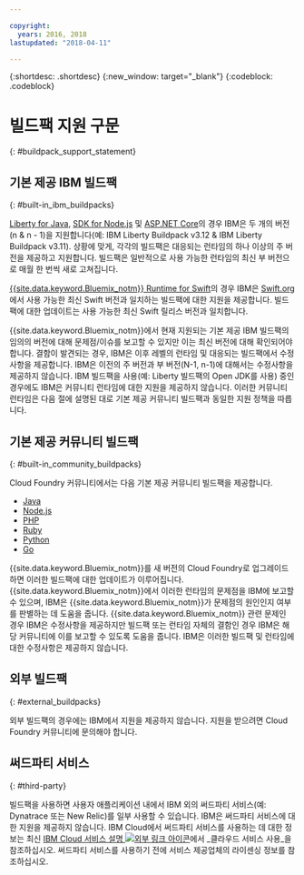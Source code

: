 ```yaml
---

copyright:
  years: 2016, 2018
lastupdated: "2018-04-11"

---
```


{:shortdesc: .shortdesc}
{:new_window: target="_blank"}
{:codeblock: .codeblock}

# 빌드팩 지원 구문
{: #buildpack_support_statement}


## 기본 제공 IBM 빌드팩
{: #built-in_ibm_buildpacks}

[Liberty for Java](/docs/runtimes/liberty/index.html), [SDK for Node.js](/docs/runtimes/nodejs/index.html) 및 [ASP.NET Core](/docs/runtimes/dotnet/index.html)의 경우 IBM은 두 개의 버전(n & n - 1)을 지원합니다(예: IBM Liberty Buildpack v3.12 & IBM Liberty Buildpack v3.11). 상황에 맞게, 각각의 빌드팩은 대응되는 런타임의 하나 이상의 주 버전을 제공하고 지원합니다. 빌드팩은 일반적으로 사용 가능한 런타임의 최신 부 버전으로 매월 한 번씩 새로 고쳐집니다.

[{{site.data.keyword.Bluemix_notm}} Runtime for Swift](/docs/runtimes/swift/index.html)의 경우 IBM은 [Swift.org](http://swift.org)에서 사용 가능한 최신 Swift 버전과 일치하는 빌드팩에 대한 지원을 제공합니다. 빌드팩에 대한 업데이트는 사용 가능한 최신 Swift 릴리스 버전과 일치합니다.

{{site.data.keyword.Bluemix_notm}}에서 현재 지원되는 기본 제공 IBM 빌드팩의 임의의 버전에 대해 문제점/이슈를 보고할 수 있지만 이는 최신 버전에 대해 확인되어야 합니다. 결함이 발견되는 경우, IBM은 이후 레벨의 런타임 및 대응되는 빌드팩에서 수정사항을 제공합니다. IBM은 이전의 주 버전과 부 버전(N-1, n-1)에 대해서는 수정사항을 제공하지 않습니다. IBM 빌드팩을 사용(예: Liberty 빌드팩의 Open JDK를 사용) 중인 경우에도 IBM은 커뮤니티 런타임에 대한 지원을 제공하지 않습니다. 이러한 커뮤니티 런타임은 다음 절에 설명된 대로 기본 제공 커뮤니티 빌드팩과 동일한 지원 정책을 따릅니다.

## 기본 제공 커뮤니티 빌드팩
{: #built-in_community_buildpacks}

Cloud Foundry 커뮤니티에서는 다음 기본 제공 커뮤니티 빌드팩을 제공합니다.

* [Java](/docs/runtimes/tomcat/index.html)
* [Node.js](https://github.com/cloudfoundry/nodejs-buildpack)
* [PHP](/docs/runtimes/php/index.html)
* [Ruby](/docs/runtimes/ruby/index.html)
* [Python](/docs/runtimes/python/index.html)
* [Go](/docs/runtimes/go/index.html)

{{site.data.keyword.Bluemix_notm}}를 새 버전의 Cloud Foundry로 업그레이드하면 이러한 빌드팩에 대한 업데이트가 이루어집니다. {{site.data.keyword.Bluemix_notm}}에서 이러한 런타임의 문제점을 IBM에 보고할 수 있으며, IBM은 {{site.data.keyword.Bluemix_notm}}가 문제점의 원인인지 여부를 판별하는 데 도움을 줍니다. {{site.data.keyword.Bluemix_notm}} 관련 문제인 경우 IBM은 수정사항을 제공하지만 빌드팩 또는 런타임 자체의 결함인 경우 IBM은 해당 커뮤니티에 이를 보고할 수 있도록 도움을 줍니다. IBM은 이러한 빌드팩 및 런타임에 대한 수정사항은 제공하지 않습니다. 

## 외부 빌드팩
{: #external_buildpacks}

외부 빌드팩의 경우에는 IBM에서 지원을 제공하지 않습니다. 지원을 받으려면 Cloud Foundry 커뮤니티에 문의해야 합니다. 

## 써드파티 서비스
{: #third-party}

빌드팩을 사용하면 사용자 애플리케이션 내에서 IBM 외의 써드파티 서비스(예: Dynatrace 또는 New Relic)를 일부 사용할 수 있습니다. IBM은 써드파티 서비스에 대한 지원을 제공하지 않습니다. IBM Cloud에서 써드파티 서비스를 사용하는 데 대한 정보는 최신 [IBM Cloud 서비스 설명 ![외부 링크 아이콘](../../icons/launch-glyph.svg "외부 링크 아이콘")](https://www-03.ibm.com/software/sla/sladb.nsf/sla/bm)에서 _클라우드 서비스 사용_을 참조하십시오. 써드파티 서비스를 사용하기 전에 서비스 제공업체의 라이센싱 정보를 참조하십시오.

